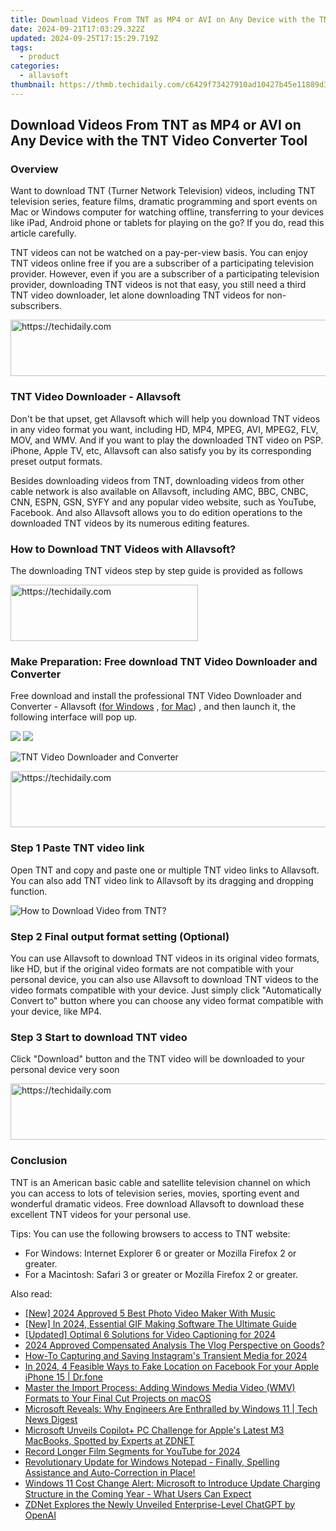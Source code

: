 ```yaml
---
title: Download Videos From TNT as MP4 or AVI on Any Device with the TNT Video Converter Tool
date: 2024-09-21T17:03:29.322Z
updated: 2024-09-25T17:15:29.719Z
tags:
  - product
categories:
  - allavsoft
thumbnail: https://thmb.techidaily.com/c6429f73427910ad10427b45e11889d34e56d443e99131985520486a4b9f43ec.jpg
---
```


## Download Videos From TNT as MP4 or AVI on Any Device with the TNT Video Converter Tool

### Overview

Want to download TNT (Turner Network Television) videos, including TNT television series, feature films, dramatic programming and sport events on Mac or Windows computer for watching offline, transferring to your devices like iPad, Android phone or tablets for playing on the go? If you do, read this article carefully.

TNT videos can not be watched on a pay-per-view basis. You can enjoy TNT videos online free if you are a subscriber of a participating television provider. However, even if you are a subscriber of a participating television provider, downloading TNT videos is not that easy, you still need a third TNT video downloader, let alone downloading TNT videos for non-subscribers.

<!-- affiliate ads begin -->
<a href="https://ephamedtechinc.pxf.io/c/5597632/2137202/26400" target="_top" id="2137202">
  <img src="//a.impactradius-go.com/display-ad/26400-2137202" border="0" alt="https://techidaily.com" width="728" height="90"/>
</a>
<img height="0" width="0" src="https://ephamedtechinc.pxf.io/i/5597632/2137202/26400" style="position:absolute;visibility:hidden;" border="0" />
<!-- affiliate ads end -->

### TNT Video Downloader - Allavsoft

Don't be that upset, get Allavsoft which will help you download TNT videos in any video format you want, including HD, MP4, MPEG, AVI, MPEG2, FLV, MOV, and WMV. And if you want to play the downloaded TNT video on PSP. iPhone, Apple TV, etc, Allavsoft can also satisfy you by its corresponding preset output formats.

Besides downloading videos from TNT, downloading videos from other cable network is also available on Allavsoft, including AMC, BBC, CNBC, CNN, ESPN, GSN, SYFY and any popular video website, such as YouTube, Facebook. And also Allavsoft allows you to do edition operations to the downloaded TNT videos by its numerous editing features.

### How to Download TNT Videos with Allavsoft?

The downloading TNT videos step by step guide is provided as follows

<!-- affiliate ads begin -->
<a href="https://aligracehair.sjv.io/c/5597632/1883998/19272" target="_top" id="1883998">
  <img src="//a.impactradius-go.com/display-ad/19272-1883998" border="0" alt="https://techidaily.com" width="300" height="90"/>
</a>
<img height="0" width="0" src="https://aligracehair.sjv.io/i/5597632/1883998/19272" style="position:absolute;visibility:hidden;" border="0" />
<!-- affiliate ads end -->

### Make Preparation: Free download TNT Video Downloader and Converter

Free download and install the professional TNT Video Downloader and Converter - Allavsoft ([for Windows](https://tools.techidaily.com/allavsoft/products/) , [for Mac](https://tools.techidaily.com/allavsoft/products/)) , and then launch it, the following interface will pop up.

[![](https://www.allavsoft.com/how-to/../images/how-to/free-download-win.jpg)](https://tools.techidaily.com/allavsoft/products/) [![](https://www.allavsoft.com/how-to/../images/how-to/free-download-mac.jpg)](https://tools.techidaily.com/allavsoft/products/)

![TNT Video Downloader and Converter](https://www.allavsoft.com/how-to/../images/allavsoft/screen-shot-600.jpg)

<!-- affiliate ads begin -->
<a href="https://ephamedtechinc.pxf.io/c/5597632/2136613/26400" target="_top" id="2136613">
  <img src="//a.impactradius-go.com/display-ad/26400-2136613" border="0" alt="https://techidaily.com" width="728" height="90"/>
</a>
<img height="0" width="0" src="https://ephamedtechinc.pxf.io/i/5597632/2136613/26400" style="position:absolute;visibility:hidden;" border="0" />
<!-- affiliate ads end -->

### Step 1 Paste TNT video link

Open TNT and copy and paste one or multiple TNT video links to Allavsoft. You can also add TNT video link to Allavsoft by its dragging and dropping function.

![How to Download Video from TNT?](https://www.allavsoft.com/how-to/../images/how-to/download-rtmp-video/download-rtmp-video.jpg)

### Step 2 Final output format setting (Optional)

You can use Allavsoft to download TNT videos in its original video formats, like HD, but if the original video formats are not compatible with your personal device, you can also use Allavsoft to download TNT videos to the video formats compatible with your device. Just simply click "Automatically Convert to" button where you can choose any video format compatible with your device, like MP4.

### Step 3 Start to download TNT video

Click "Download" button and the TNT video will be downloaded to your personal device very soon

<!-- affiliate ads begin -->
<a href="https://appsumo.8odi.net/c/5597632/2129739/7443" target="_top" id="2129739">
  <img src="//a.impactradius-go.com/display-ad/7443-2129739" border="0" alt="https://techidaily.com" width="728" height="90"/>
</a>
<img height="0" width="0" src="https://appsumo.8odi.net/i/5597632/2129739/7443" style="position:absolute;visibility:hidden;" border="0" />
<!-- affiliate ads end -->

### Conclusion

TNT is an American basic cable and satellite television channel on which you can access to lots of television series, movies, sporting event and wonderful dramatic videos. Free download Allavsoft to download these excellent TNT videos for your personal use.

Tips: You can use the following browsers to access to TNT website:

* For Windows: Internet Explorer 6 or greater or Mozilla Firefox 2 or greater.
* For a Macintosh: Safari 3 or greater or Mozilla Firefox 2 or greater.

<ins class="adsbygoogle"
     style="display:block"
     data-ad-format="autorelaxed"
     data-ad-client="ca-pub-7571918770474297"
     data-ad-slot="1223367746"></ins>

<ins class="adsbygoogle"
     style="display:block"
     data-ad-client="ca-pub-7571918770474297"
     data-ad-slot="8358498916"
     data-ad-format="auto"
     data-full-width-responsive="true"></ins>

<span class="atpl-alsoreadstyle">Also read:</span>
<div><ul>
<li><a href="https://fox-info.techidaily.com/new-2024-approved-5-best-photo-video-maker-with-music/"><u>[New] 2024 Approved 5 Best Photo Video Maker With Music</u></a></li>
<li><a href="https://facebook-video-footage.techidaily.com/new-in-2024-essential-gif-making-software-the-ultimate-guide/"><u>[New] In 2024, Essential GIF Making Software The Ultimate Guide</u></a></li>
<li><a href="https://article-posts.techidaily.com/updated-optimal-6-solutions-for-video-captioning-for-2024/"><u>[Updated] Optimal 6 Solutions for Video Captioning for 2024</u></a></li>
<li><a href="https://article-knowledge.techidaily.com/2024-approved-compensated-analysis-the-vlog-perspective-on-goods/"><u>2024 Approved Compensated Analysis The Vlog Perspective on Goods?</u></a></li>
<li><a href="https://instagram-video-files.techidaily.com/how-to-capturing-and-saving-instagrams-transient-media-for-2024/"><u>How-To Capturing and Saving Instagram's Transient Media for 2024</u></a></li>
<li><a href="https://location-social.techidaily.com/in-2024-4-feasible-ways-to-fake-location-on-facebook-for-your-apple-iphone-15-drfone-by-drfone-virtual-ios/"><u>In 2024, 4 Feasible Ways to Fake Location on Facebook For your Apple iPhone 15 | Dr.fone</u></a></li>
<li><a href="https://win-manuals.techidaily.com/master-the-import-process-adding-windows-media-video-wmv-formats-to-your-final-cut-projects-on-macos/"><u>Master the Import Process: Adding Windows Media Video (WMV) Formats to Your Final Cut Projects on macOS</u></a></li>
<li><a href="https://win-manuals.techidaily.com/microsoft-reveals-why-engineers-are-enthralled-by-windows-11-tech-news-digest/"><u>Microsoft Reveals: Why Engineers Are Enthralled by Windows 11 | Tech News Digest</u></a></li>
<li><a href="https://win-manuals.techidaily.com/microsoft-unveils-copilotplus-pc-challenge-for-apples-latest-m3-macbooks-spotted-by-experts-at-zdnet/"><u>Microsoft Unveils Copilot+ PC Challenge for Apple's Latest M3 MacBooks, Spotted by Experts at ZDNET</u></a></li>
<li><a href="https://facebook-video-footage.techidaily.com/record-longer-film-segments-for-youtube-for-2024/"><u>Record Longer Film Segments for YouTube for 2024</u></a></li>
<li><a href="https://win-manuals.techidaily.com/revolutionary-update-for-windows-notepad-finally-spelling-assistance-and-auto-correction-in-place/"><u>Revolutionary Update for Windows Notepad - Finally, Spelling Assistance and Auto-Correction in Place!</u></a></li>
<li><a href="https://win-manuals.techidaily.com/windows-11-cost-change-alert-microsoft-to-introduce-update-charging-structure-in-the-coming-year-what-users-can-expect/"><u>Windows 11 Cost Change Alert: Microsoft to Introduce Update Charging Structure in the Coming Year - What Users Can Expect</u></a></li>
<li><a href="https://win-manuals.techidaily.com/zdnet-explores-the-newly-unveiled-enterprise-level-chatgpt-by-openai/"><u>ZDNet Explores the Newly Unveiled Enterprise-Level ChatGPT by OpenAI</u></a></li>
</ul></div>

